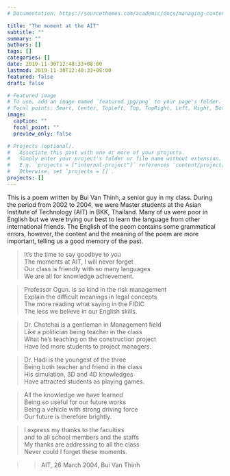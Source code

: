 ```yaml
---
# Documentation: https://sourcethemes.com/academic/docs/managing-content/

title: "The moment at the AIT"
subtitle: ""
summary: ""
authors: []
tags: []
categories: []
date: 2019-11-30T12:48:33+08:00
lastmod: 2019-11-30T12:48:33+08:00
featured: false
draft: false

# Featured image
# To use, add an image named `featured.jpg/png` to your page's folder.
# Focal points: Smart, Center, TopLeft, Top, TopRight, Left, Right, BottomLeft, Bottom, BottomRight.
image:
  caption: ""
  focal_point: ""
  preview_only: false

# Projects (optional).
#   Associate this post with one or more of your projects.
#   Simply enter your project's folder or file name without extension.
#   E.g. `projects = ["internal-project"]` references `content/project/deep-learning/index.md`.
#   Otherwise, set `projects = []`.
projects: []
---
```

This is a poem written by Bui Van Thinh, a senior guy in my class. During the period from 2002 to 2004, we were Master students at the Asian Institute of Technology (AIT) in BKK, Thailand. Many of us were poor in English but we were trying our best to learn the language from other international friends. The English of the peom contains some grammatical errors, however, the content and the meaning of the poem are more important, telling us a good memory of the past.



> It’s the time to say goodbye to you\
The moments at AIT, I will never forget\
Our class is friendly with so many languages\
We are all for knowledge achievement.

> Professor Ogun. is so kind in the risk management\
Explain the difficult meanings in legal concepts\
The more reading what saying in the FIDIC\
The less we believe in our English skills.

> Dr. Chotchai is a gentleman in Management field\
Like a politician being teacher in the class\
What he’s teaching on the construction project\
Have led more students to project managers.

> Dr. Hadi is the youngest of the three\
Being both teacher and friend in the class\
His simulation, 3D and 4D knowledges\
Have attracted students as playing games.

> All the knowledge we have learned\
Being so useful for our future works\
Being a vehicle with strong driving force\
Our future is therefore brightly.

> I express my thanks to the faculties\
and to all school members and the staffs\
My thanks are addressing to all the class\
Never could I forget these moments.

> > AIT, 26 March 2004, Bui Van Thinh
